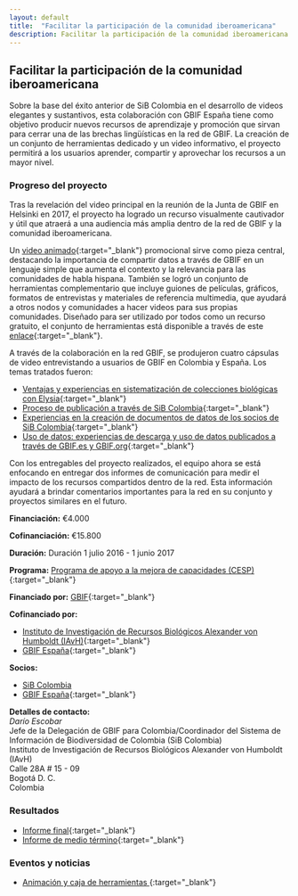 ```yaml
---
layout: default
title:  "Facilitar la participación de la comunidad iberoamericana"
description: Facilitar la participación de la comunidad iberoamericana
---
```


## Facilitar la participación de la comunidad iberoamericana

Sobre la base del éxito anterior de SiB Colombia en el desarrollo de videos elegantes y sustantivos, esta colaboración con GBIF España tiene como objetivo producir nuevos recursos de aprendizaje y promoción que sirvan para cerrar una de las brechas lingüísticas en la red de GBIF. La creación de un conjunto de herramientas dedicado y un video informativo, el proyecto permitirá a los usuarios aprender, compartir y aprovechar los recursos a un mayor nivel.

### Progreso del proyecto

Tras la revelación del video principal en la reunión de la Junta de GBIF en Helsinki en 2017, el proyecto ha logrado un recurso visualmente cautivador y útil que atraerá a una audiencia más amplia dentro de la red de GBIF y la comunidad iberoamericana.  

Un [video animado](https://goo.gl/NVo3fK){:target="_blank"} promocional sirve como pieza central, destacando la importancia de compartir datos a través de GBIF en un lenguaje simple que aumenta el contexto y la relevancia para las comunidades de habla hispana. También se logró un conjunto de herramientas complementario que incluye guiones de películas, gráficos, formatos de entrevistas y materiales de referencia multimedia, que ayudará a otros nodos y comunidades a hacer videos para sus propias comunidades. Diseñado para ser utilizado por todos como un recurso gratuito, el conjunto de herramientas está disponible a través de este [enlace](https://goo.gl/NQLBhZ){:target="_blank"}.

A través de la colaboración en la red GBIF, se produjeron cuatro cápsulas de video entrevistando a usuarios de GBIF en Colombia y España. Los temas tratados fueron:
- [Ventajas y experiencias en sistematización de colecciones biológicas con Elysia](https://goo.gl/JBfVKS){:target="_blank"}
- [Proceso de publicación a través de SiB Colombia](https://goo.gl/2KGdLD){:target="_blank"}
- [Experiencias en la creación de documentos de datos de los socios de SiB Colombia](https://goo.gl/rWdKik){:target="_blank"}
- [Uso de datos: experiencias de descarga y uso de datos publicados a través de GBIF.es y GBIF.org](https://goo.gl/GTDjus){:target="_blank"}


Con los entregables del proyecto realizados, el equipo ahora se está enfocando en entregar dos informes de comunicación para medir el impacto de los recursos compartidos dentro de la red. Esta información ayudará a brindar comentarios importantes para la red en su conjunto y proyectos similares en el futuro.


**Financiación:** €4.000

**Cofinanciación:** €15.800


**Duración:** Duración 1 julio 2016 - 1 junio 2017

**Programa:** [Programa de apoyo a la mejora de capacidades (CESP)](https://www.gbif.org/programme/82219){:target="_blank"}

**Financiado por:** [GBIF](http://www.gbif.org/){:target="_blank"}

**Cofinanciado por:**

- [Instituto de Investigación de Recursos Biológicos Alexander von Humboldt (IAvH)](http://www.humboldt.org.co/es/){:target="_blank"}
- [GBIF España](http://www.gbif.es/){:target="_blank"}

**Socios:**

- [SiB Colombia](https://biodiversidad.co/)
- [GBIF España](http://www.gbif.es/){:target="_blank"}

**Detalles de contacto:**  
*Darío Escobar*  
Jefe de la Delegación de GBIF para Colombia/Coordinador del Sistema de Información de Biodiversidad de Colombia (SiB Colombia)  
Instituto de Investigación de Recursos Biológicos Alexander von Humboldt (IAvH)  
Calle 28A # 15 - 09  
Bogotá D. C.  
Colombia

### Resultados

- [Informe final](https://assets.ctfassets.net/uo17ejk9rkwj/1u9f6VFxq4U6IqGACmUuSu/ce2ed031e4f63077b5430547f7bb9f7e/20170714_GBIF_CESP_2016-009_Final_Activity_Report_Digital_copy.pdf){:target="_blank"}
- [Informe de medio término](https://assets.ctfassets.net/uo17ejk9rkwj/4AhiPwCtwcqaeyi2ywcsOw/6e64ffdfe60e2abaa8b3b088c7e29b7e/CESP2016-009-mt-report__1_.pdf){:target="_blank"}

### Eventos y noticias

- [Animación y caja de herramientas ](https://drive.google.com/drive/folders/0B4WYlbEfirUjeVZyQk1TS0M0Njg){:target="_blank"}
